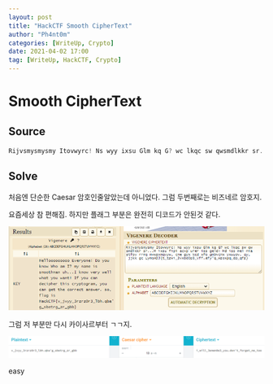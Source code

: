 ```yaml
---
layout: post
title: "HackCTF Smooth CipherText"
author: "Ph4nt0m"
categories: [WriteUp, Crypto]
date: 2021-04-02 17:00
tag: [WriteUp, HackCTF, Crypto]
---
```


# Smooth CipherText

## Source

```c
Rijvsmysmysmy Itovwyrc! Ns wyy ixsu Glm kq G? wc lkqc sw qwsmdlkkr sr...M ixsu fipi acvp urer iss geld! Md iss mel niastfov rrmq mvwzxmqvyw, cme gyx kcd xfo gmbvcmx yxwuov. qy, jjkk gc LymoADJ{t_tzwi_3vxbd0p3_vff.afy'q_wzoxpq_dp_qfz}
```

## Solve

처음엔 단순한 Caesar 암호인줄알았는데 아니었다. 그럼 두번째로는 비즈네르 암호지.

요즘세상 참 편해짐. 하지만 플래그 부분은 완전히 디코드가 안된것 같다.

![1.png](../assets/img/smooth_ciphertext/1.png)

그럼 저 부분만 다시 카이사르부터 ㄱㄱ지.

![2.png](../assets/img/smooth_ciphertext/2.png)

easy
